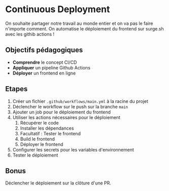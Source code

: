 # Continuous Deployment

On souhaite partager notre travail au monde entier et on va pas le faire n'importe comment. On automatise le déploiement du frontend sur surge.sh avec les githib actions !

## Objectifs pédagogiques

- **Comprendre** le concept CI/CD
- **Appliquer** un pipeline Github Actions
- **Déployer** un frontend en ligne

## Etapes

1. Créer un fichier `.github/workflows/main.yml` à la racine du projet
2. Déclencher le workflow sur le push sur la branche `main`
3. Ajouter un job pour le déploiement du frontend
4. Utiliser les actions nécessaires pour le déploiement
   1. Récupérer le code
   2. Installer les dépendances
   3. Facultatif : Tester le frontend
   4. Build le frontend
   5. Déployer le frontend
5. Configurer les secrets pour les variables d'environnement
6. Tester le déploiement

## Bonus

Déclencher le déploiement sur la clôture d'une PR.
